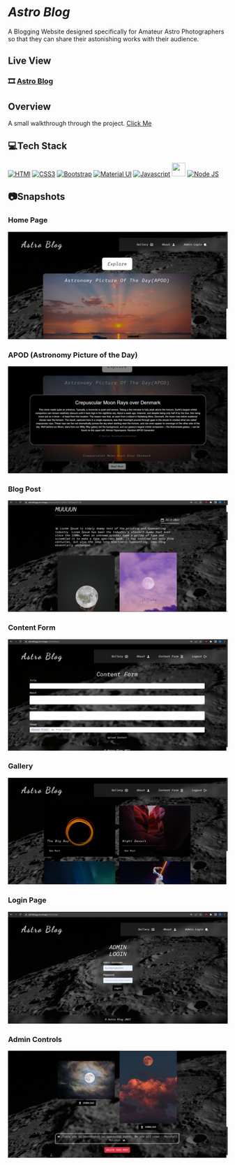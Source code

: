 

# _Astro Blog_

A Blogging Website designed specifically for Amateur Astro Photographers so that they can share their astonishing works with their audience.

## Live View

### 🎞️ [Astro Blog](https://astroblogg.vercel.app/)

## Overview

A small walkthrough through the project. [Click Me](https://docs.google.com/presentation/d/19V1817U4rdb8sr0tVB8ajyPFyW75aV1g88calKrW060/edit#slide=id.p16)

## 💻Tech Stack

<a href="https://developer.mozilla.org/en-US/docs/Web/HTML" title="HTML"><img src="https://github.com/get-icon/geticon/raw/master/icons/html-5.svg" alt="HTMl" width="31px" height="31px"></a>
<a href="https://developer.mozilla.org/en-US/docs/Web/CSS" title="CSS3"><img src="https://github.com/get-icon/geticon/raw/master/icons/css-3.svg" alt="CSS3" width="31px" height="31px"></a>
<a href="https://getbootstrap.com/" title="Bootstrap"><img src="https://github.com/get-icon/geticon/raw/master/icons/bootstrap.svg" alt="Bootstrap" width="31px" height="31px"></a>
<a href="https://mui.com/" title="Material UI"><img src="https://github.com/get-icon/geticon/raw/master/icons/material-ui.svg" alt="Material UI" width="31px" height="31px"></a>
<a href="https://developer.mozilla.org/en-US/docs/Web/JavaScript" title="Javascript"><img src="https://github.com/get-icon/geticon/raw/master/icons/javascript.svg" alt="Javascript" width="31px" height="31px"></a>
<a href="https://reactjs.org/" title="React"><img src="https://github.com/get-icon/geticon/raw/master/icons/react.svg" alt="" width="31px" height="31px"></a>
<a href="https://nodejs.org/en/" title="Node JS"><img src="https://github.com/get-icon/geticon/blob/master/icons/nodejs-icon.svg" alt="Node JS" width="31px" height="31px"></a>


## 📷Snapshots

### Home Page
<img src="/client/public/assets/snapshots/Home Page.png" />

### APOD (Astronomy Picture of the Day)
<img src="/client/public/assets/snapshots/APOD .png" />

### Blog Post
<img src="/client/public/assets/snapshots/Blog Post.png" />

### Content Form
<img src="/client/public/assets/snapshots/Content Form.png" />

### Gallery
<img src="/client/public/assets/snapshots/Galley.png" />

### Login Page
<img src="/client/public/assets/snapshots/Login Page.png" />

### Admin Controls
<img src="/client/public/assets/snapshots/Admin Controls.png" />




